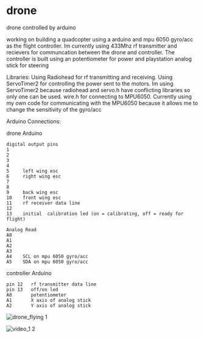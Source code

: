 # drone
drone controlled by arduino

working on building a quadcopter using a arduino and mpu 6050 gyro/acc as the flight controller. 
Im currently using 433Mhz rf transmitter and recievers for communcation between the drone and controller.
The controller is built using an potentiometer for power and playstation analog stick for steering

Libraries:
  Using Radiohead for rf transmitting and receiving. Using ServoTimer2 for controlling the power sent to the motors. 
  Im using ServoTimer2 because radiohead and servo.h have conflicting libraries so only one can be used. 
  wire.h for connecting to MPU6050. Currently using my own code for communicating with the MPU6050 because it allows me to change the 
  sensitivity of the gyro/acc

Arduino Connections:

  drone Arduino
  
    digital output pins
    1
    2
    3
    4
    5     left wing esc
    6     right wing esc
    7 
    8
    9     back wing esc
    10    front wing esc
    11    rf receiver data line
    12   
    13    initial  calibration led (on = calibrating, off = ready for flight)
    
    Analog Read
    A0
    A1
    A2
    A3
    A4    SCL on mpu 6050 gyro/acc
    A5    SDA on mpu 6050 gyro/acc
    
  controller Arduino
  
    pin 12   rf transmitter data line
    pin 13   off/on led
    A0       potentiometer
    A1       X axis of analog stick
    A2       Y axis of analog stick
     
![drone_flying 1](https://user-images.githubusercontent.com/29937430/33351304-f8d3daca-d457-11e7-9558-9c5d3d199b4b.gif)

![video_1 2](https://user-images.githubusercontent.com/29937430/33351548-1645a1a0-d459-11e7-90f2-c9492be043db.gif)


